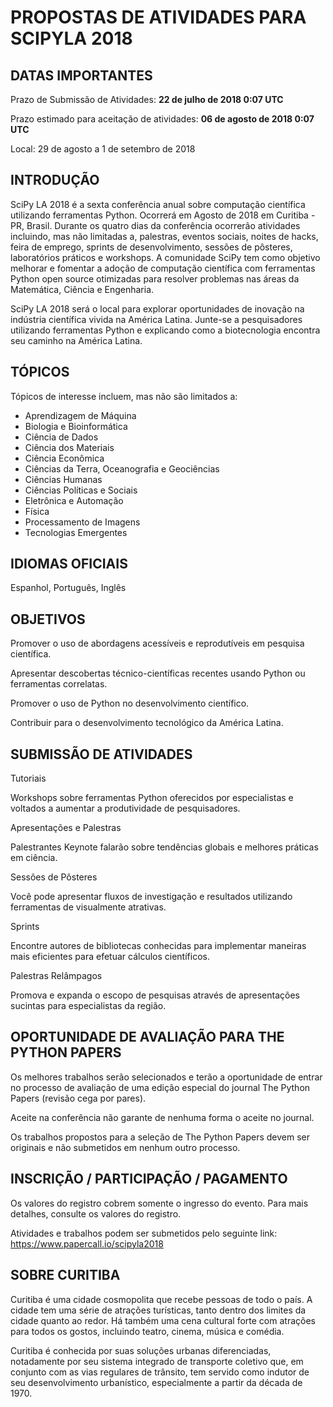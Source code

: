 PROPOSTAS DE ATIVIDADES PARA SCIPYLA 2018
=========================================
  
DATAS IMPORTANTES
-----------------

Prazo de Submissão de Atividades: **22 de julho de 2018 0:07 UTC**

Prazo estimado para aceitação de atividades: **06 de agosto de 2018 0:07 UTC**

Local: 29 de agosto a 1 de setembro de 2018

INTRODUÇÃO
----------

SciPy LA 2018 é a sexta conferência anual sobre computação científica utilizando ferramentas Python. Ocorrerá em Agosto de 2018 em Curitiba - PR, Brasil. Durante os quatro dias da conferência ocorrerão atividades incluindo, mas não limitadas a, palestras, eventos sociais, noites de hacks, feira de emprego, sprints de desenvolvimento, sessões de pôsteres, laboratórios práticos e workshops. A comunidade SciPy tem como objetivo melhorar e fomentar a adoção de computação científica com ferramentas Python open source otimizadas para resolver problemas nas áreas da Matemática, Ciência e Engenharia.

SciPy LA 2018 será o local para explorar oportunidades de inovação na indústria científica vivida na América Latina. Junte-se a pesquisadores utilizando ferramentas Python e explicando como a biotecnologia encontra seu caminho na América Latina.

TÓPICOS
-------

Tópicos de interesse incluem, mas não são limitados a:
- Aprendizagem de Máquina
- Biologia e Bioinformática
- Ciência de Dados
- Ciência dos Materiais
- Ciência Econômica
- Ciências da Terra, Oceanografia e Geociências
- Ciências Humanas
- Ciências Políticas e Sociais
- Eletrônica e Automação
- Física
- Processamento de Imagens
- Tecnologias Emergentes

IDIOMAS OFICIAIS
----------------

Espanhol, Português, Inglês

OBJETIVOS
---------

Promover o uso de abordagens acessíveis e reprodutíveis em pesquisa científica.

Apresentar descobertas técnico-científicas recentes usando Python ou ferramentas correlatas.

Promover o uso de Python no desenvolvimento científico.

Contribuir para o desenvolvimento tecnológico da América Latina.

SUBMISSÃO DE ATIVIDADES
-----------------------

Tutoriais

Workshops sobre ferramentas Python oferecidos por especialistas e voltados a aumentar a produtividade de pesquisadores.

Apresentações e Palestras

Palestrantes Keynote falarão sobre tendências globais e melhores práticas em ciência.

Sessões de Pôsteres

Você pode apresentar fluxos de investigação e resultados utilizando ferramentas de visualmente atrativas.

Sprints

Encontre autores de bibliotecas conhecidas para implementar maneiras mais eficientes para efetuar cálculos científicos.

Palestras Relâmpagos

Promova e expanda o escopo de pesquisas através de apresentações sucintas para especialistas da região.

OPORTUNIDADE DE AVALIAÇÃO PARA THE PYTHON PAPERS
------------------------------------------------

Os melhores trabalhos serão selecionados e terão a oportunidade de entrar no processo de avaliação de uma edição especial do journal The Python Papers (revisão cega por pares).

Aceite na conferência não garante de nenhuma forma o aceite no journal.

Os trabalhos propostos para a seleção de The Python Papers devem ser originais e não submetidos em nenhum outro processo.

INSCRIÇÃO / PARTICIPAÇÃO / PAGAMENTO
------------------------------------

Os valores do registro cobrem somente o ingresso do evento. Para mais detalhes, consulte os valores do registro.

Atividades e trabalhos podem ser submetidos pelo seguinte link: https://www.papercall.io/scipyla2018

SOBRE CURITIBA
--------------

Curitiba é uma cidade cosmopolita que recebe pessoas de todo o país. A cidade tem uma série de atrações turísticas, tanto dentro dos limites da cidade quanto ao redor. Há também uma cena cultural forte com atrações para todos os gostos, incluindo teatro, cinema, música e comédia.

Curitiba é conhecida por suas soluções urbanas diferenciadas, notadamente por seu sistema integrado de transporte coletivo que, em conjunto com as vias regulares de trânsito, tem servido como indutor de seu desenvolvimento urbanístico, especialmente a partir da década de 1970.

